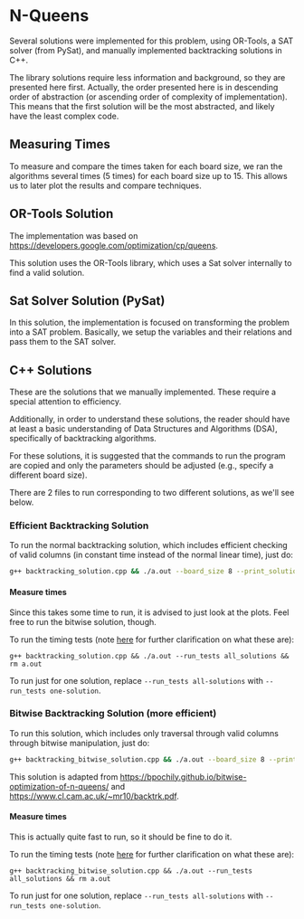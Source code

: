 # N-Queens
Several solutions were implemented for this problem, using OR-Tools, a SAT solver (from PySat), and manually implemented backtracking solutions in C++.

The library solutions require less information and background, so they are presented here first. Actually, the order presented here is in descending order of abstraction (or ascending order of complexity of implementation). This means that the first solution will be the most abstracted, and likely have the least complex code.

## Measuring Times
To measure and compare the times taken for each board size, we ran the algorithms several times (5 times) for each board size up to 15. This allows us to later plot the results and compare techniques.

## OR-Tools Solution
The implementation was based on https://developers.google.com/optimization/cp/queens.

This solution uses the OR-Tools library, which uses a Sat solver internally to find a valid solution.


## Sat Solver Solution (PySat)
In this solution, the implementation is focused on transforming the problem into a SAT problem. Basically, we setup the variables and their relations and pass them to the SAT solver.

## C++ Solutions
These are the solutions that we manually implemented. These require a special attention to efficiency.

Additionally, in order to understand these solutions, the reader should have at least a basic understanding of Data Structures and Algorithms (DSA), specifically of backtracking algorithms.

For these solutions, it is suggested that the commands to run the program are copied and only the parameters should be adjusted (e.g., specify a different board size).

There are 2 files to run corresponding to two different solutions, as we'll see below.


### Efficient Backtracking Solution
To run the normal backtracking solution, which includes efficient checking of valid columns (in constant time instead of the normal linear time), just do:
```bash
g++ backtracking_solution.cpp && ./a.out --board_size 8 --print_solutions true --all_solutions true && rm a.out
```

#### Measure times
Since this takes some time to run, it is advised to just look at the plots. Feel free to run the bitwise solution, though.

To run the timing tests (note [here](#measuring-times) for further clarification on what these are):
```
g++ backtracking_solution.cpp && ./a.out --run_tests all_solutions && rm a.out
```

To run just for one solution, replace `--run_tests all-solutions` with `--run_tests one-solution`.


### Bitwise Backtracking Solution (more efficient)
To run this solution, which includes only traversal through valid columns through bitwise manipulation, just do:
```bash
g++ backtracking_bitwise_solution.cpp && ./a.out --board_size 8 --print_solutions true --all_solutions true && rm a.out
```

This solution is adapted from https://bpochily.github.io/bitwise-optimization-of-n-queens/ and https://www.cl.cam.ac.uk/~mr10/backtrk.pdf.

#### Measure times
This is actually quite fast to run, so it should be fine to do it.

To run the timing tests (note [here](#measuring-times) for further clarification on what these are):
```
g++ backtracking_bitwise_solution.cpp && ./a.out --run_tests all_solutions && rm a.out
```

To run just for one solution, replace `--run_tests all-solutions` with `--run_tests one-solution`.
